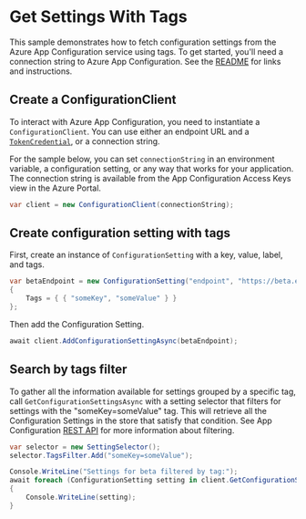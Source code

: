 # Get Settings With Tags

This sample demonstrates how to fetch configuration settings from the Azure App Configuration service using tags. To get started, you'll need a connection string to Azure App Configuration. See the [README](https://github.com/Azure/azure-sdk-for-net/blob/main/sdk/appconfiguration/Azure.Data.AppConfiguration/README.md) for links and instructions.

 ## Create a ConfigurationClient

To interact with Azure App Configuration, you need to instantiate a `ConfigurationClient`. You can use either an endpoint URL and a [`TokenCredential`](https://github.com/Azure/azure-sdk-for-net/blob/main/sdk/identity/Azure.Identity/README.md#credentials), or a connection string.

For the sample below, you can set `connectionString` in an environment variable, a configuration setting, or any way that works for your application. The connection string is available from the App Configuration Access Keys view in the Azure Portal.

```C# Snippet:AzConfigSample12_CreateConfigurationClient
var client = new ConfigurationClient(connectionString);
```

## Create configuration setting with tags

First, create an instance of `ConfigurationSetting` with a key, value, label, and tags.

```C# Snippet:AzConfigSample12_CreateConfigurationSettingAsync
var betaEndpoint = new ConfigurationSetting("endpoint", "https://beta.endpoint.com", "beta")
{
    Tags = { { "someKey", "someValue" } }
};
```

Then add the Configuration Setting.

```C# Snippet:AzConfigSample12_AddConfigurationSettingAsync
await client.AddConfigurationSettingAsync(betaEndpoint);
```

## Search by tags filter

To gather all the information available for settings grouped by a specific tag, call `GetConfigurationSettingsAsync` with a setting selector that filters for settings with the "someKey=someValue" tag.  This will retrieve all the Configuration Settings in the store that satisfy that condition. See App Configuration [REST API](https://learn.microsoft.com/azure/azure-app-configuration/rest-api-key-value#filtering) for more information about filtering.

```C# Snippet:AzConfigSample12_GetConfigurationSettingsAsync
var selector = new SettingSelector();
selector.TagsFilter.Add("someKey=someValue");

Console.WriteLine("Settings for beta filtered by tag:");
await foreach (ConfigurationSetting setting in client.GetConfigurationSettingsAsync(selector))
{
    Console.WriteLine(setting);
}
```
